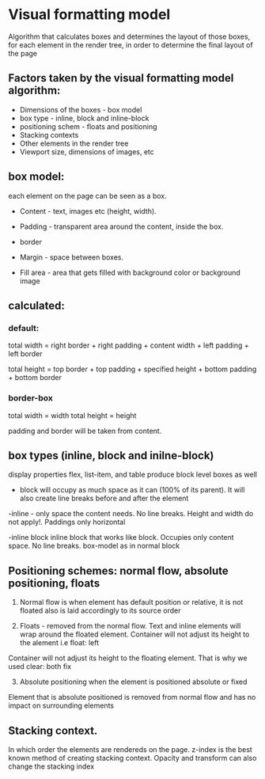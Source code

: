 # Visual formatting model

Algorithm that calculates boxes and determines the layout of those boxes, for each element in the render tree, in order to determine the final layout of the page

## Factors taken by the visual formatting model algorithm:

- Dimensions of the boxes - box model
- box type - inline, block and inline-block
- positioning schem - floats and positioning
- Stacking contexts
- Other elements in the render tree
- Viewport size, dimensions of images, etc

## box model:

each element on the page can be seen as a box.

- Content - text, images etc (height, width).
- Padding - transparent area around the content, inside the box.
- border
- Margin - space between boxes.

- Fill area - area that gets filled with background color or background image

## calculated:

### default:

total width = right border + right padding + content width + left padding + left border

total height = top border + top padding + specified height + bottom padding + bottom border

### border-box

total width = width
total height = height

padding and border will be taken from content.

## box types (inline, block and inilne-block)

display properties flex, list-item, and table produce block level boxes as well

- block will occupy as much space as it can (100% of its parent). It will also create line breaks before and after the element

-inline - only space the content needs. No line breaks.
Height and width do not apply!.
Paddings only horizontal

-inline block
inline block that works like block.
Occupies only content space.
No line breaks.
box-model as in normal block

## Positioning schemes: normal flow, absolute positioning, floats

1. Normal flow is when element has default position or relative, it is not floated also is laid accordingly to its source order

2. Floats - removed from the normal flow.
   Text and inline elements will wrap around the floated element. Container will not adjust its height to the alement
   i.e float: left

Container will not adjust its height to the floating element. That is why we used clear: both fix

3. Absolute positioning
   when the element is positioned absolute or fixed

Element that is absolute positioned is removed from normal flow and has no impact on surrounding elements

## Stacking context.

In which order the elements are rendereds on the page.
z-index is the best known method of creating stacking context.
Opacity and transform can also change the stacking index

